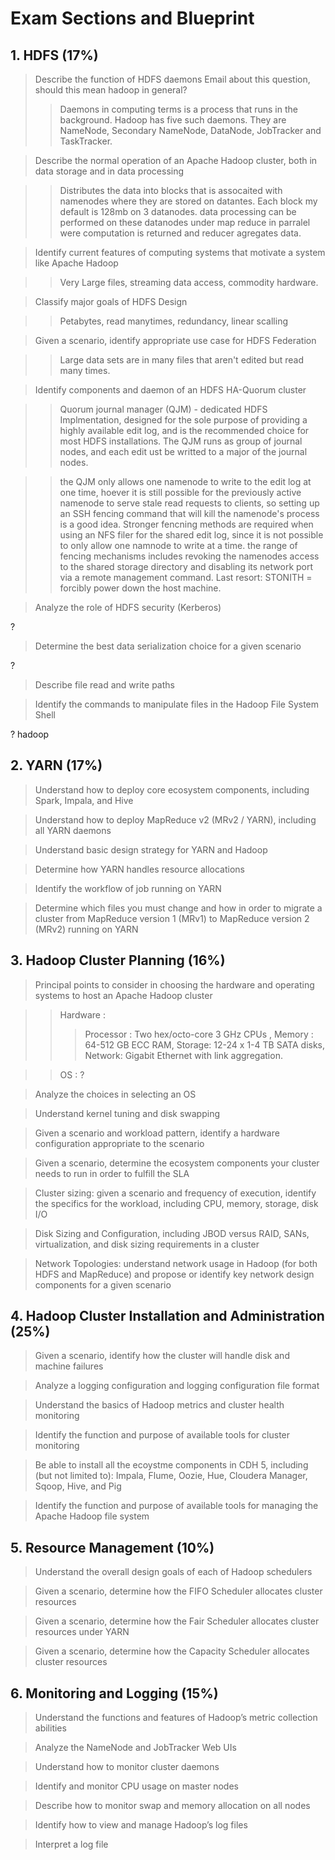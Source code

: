 # Exam Sections and Blueprint
## 1. HDFS (17%)

> Describe the function of HDFS daemons
> Email about this question, should this mean hadoop in general?
>> Daemons in computing terms is a process that runs in the background. Hadoop has five such daemons. They are NameNode, Secondary NameNode, DataNode, JobTracker and TaskTracker. 

> Describe the normal operation of an Apache Hadoop cluster, both in data storage and in data processing

>> Distributes the data into blocks that is assocaited with namenodes where they are stored on datantes. Each block my default is 128mb on 3 datanodes. data processing can be performed on these datanodes under map reduce in parralel were computation is returned and reducer agregates data.

> Identify current features of computing systems that motivate a system like Apache Hadoop

>> Very Large files, streaming data access, commodity hardware.

> Classify major goals of HDFS Design

>> Petabytes, read manytimes, redundancy, linear scalling

> Given a scenario, identify appropriate use case for HDFS Federation

>> Large data sets are in many files that aren't edited but read many times.

> Identify components and daemon of an HDFS HA-Quorum cluster

>> Quorum journal manager (QJM) -  dedicated HDFS Implmentation, designed for the sole purpose of providing a highly available edit log, and is the recommended choice for most HDFS installations. The QJM runs as group of journal nodes, and each edit ust be writted to a major of the journal nodes. 

>> the QJM only allows one namenode to write to the edit log at one time, hoever it is still possible for the previously active namenode to serve stale read requests to clients, so setting up an SSH fencing command that will kill the namenode's process is a good idea. Stronger fencning methods are required when using an NFS filer for the shared edit log, since it is not possible to only allow one namnode to write at a time. the range of fencing mechanisms includes revoking the namenodes access to the shared storage directory and disabling its network port via a remote management command. Last resort: STONITH = forcibly power down the host machine.

> Analyze the role of HDFS security (Kerberos)

?

> Determine the best data serialization choice for a given scenario

?

> Describe file read and write paths



> Identify the commands to manipulate files in the Hadoop File System Shell

? hadoop <regular shell commands to manuipulate any filesystem>

## 2. YARN (17%)

> Understand how to deploy core ecosystem components, including Spark, Impala, and Hive

> Understand how to deploy MapReduce v2 (MRv2 / YARN), including all YARN daemons

> Understand basic design strategy for YARN and Hadoop

> Determine how YARN handles resource allocations

> Identify the workflow of job running on YARN

> Determine which files you must change and how in order to migrate a cluster from MapReduce version 1 (MRv1) to MapReduce version 2 (MRv2) running on YARN

## 3. Hadoop Cluster Planning (16%)

> Principal points to consider in choosing the hardware and operating systems to host an Apache Hadoop cluster

>> Hardware :
>>> Processor : Two hex/octo-core 3 GHz CPUs , Memory : 64-512 GB ECC RAM, Storage: 12-24 x 1-4 TB SATA disks, Network: Gigabit Ethernet with link aggregation.
 
>> OS : ?

> Analyze the choices in selecting an OS

> Understand kernel tuning and disk swapping

> Given a scenario and workload pattern, identify a hardware configuration appropriate to the scenario

> Given a scenario, determine the ecosystem components your cluster needs to run in order to fulfill the SLA

> Cluster sizing: given a scenario and frequency of execution, identify the specifics for the workload, including CPU, memory, storage, disk I/O

> Disk Sizing and Configuration, including JBOD versus RAID, SANs, virtualization, and disk sizing requirements in a cluster

> Network Topologies: understand network usage in Hadoop (for both HDFS and MapReduce) and propose or identify key network design components for a given scenario

## 4. Hadoop Cluster Installation and Administration (25%)

> Given a scenario, identify how the cluster will handle disk and machine failures

> Analyze a logging configuration and logging configuration file format

> Understand the basics of Hadoop metrics and cluster health monitoring

> Identify the function and purpose of available tools for cluster monitoring

> Be able to install all the ecoystme components in CDH 5, including (but not limited to): Impala, Flume, Oozie, Hue, Cloudera Manager, Sqoop, Hive, and Pig

> Identify the function and purpose of available tools for managing the Apache Hadoop file system

## 5. Resource Management (10%)

> Understand the overall design goals of each of Hadoop schedulers

> Given a scenario, determine how the FIFO Scheduler allocates cluster resources

> Given a scenario, determine how the Fair Scheduler allocates cluster resources under YARN

> Given a scenario, determine how the Capacity Scheduler allocates cluster resources

## 6. Monitoring and Logging (15%)

> Understand the functions and features of Hadoop’s metric collection abilities

> Analyze the NameNode and JobTracker Web UIs

> Understand how to monitor cluster daemons

> Identify and monitor CPU usage on master nodes

> Describe how to monitor swap and memory allocation on all nodes

> Identify how to view and manage Hadoop’s log files

> Interpret a log file
